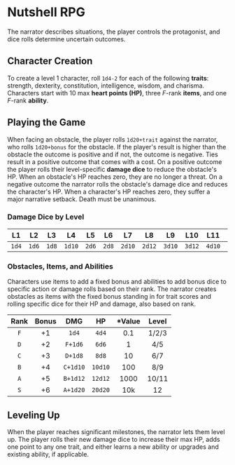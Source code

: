 # Nutshell RPG
The narrator describes situations, the player controls the protagonist, and dice rolls determine uncertain outcomes.

## Character Creation
To create a level 1 character, roll `1d4-2` for each of the following **traits**: strength, dexterity, constitution, intelligence, wisdom, and charisma. Characters start with 10 max **heart points (HP)**, three *F*-rank **items**, and one *F*-rank **ability**.

## Playing the Game
When facing an obstacle, the player rolls `1d20+trait` against the narrator, who rolls `1d20+bonus` for the obstacle. If the player's result is higher than the obstacle the outcome is positive and if not, the outcome is negative. Ties result in a positive outcome that comes with a cost. On a positive outcome the player rolls their level-specific **damage dice** to reduce the obstacle's HP. When an obstacle's HP reaches zero, they are no longer a threat. On a negative outcome the narrator rolls the obstacle's damage dice and reduces the character's HP. When a character's HP reaches zero, they suffer a major narrative setback. Death must be unanimous.

### Damage Dice by Level
| L1 | L2 | L3 | L4 | L5 | L6 | L7 | L8 | L9 | L10 | L11 | L12 |
|:---:|:---:|:---:|:---:|:---:|:---:|:---:|:---:|:---:|:---:|:---:|:---:|
| `1d4` | `1d6` | `1d8` | `1d10` | `2d6` | `2d8` | `2d10` | `2d12` | `3d10` | `3d12` | `4d10` | `4d12` |

### Obstacles, Items, and Abilities
Characters use items to add a fixed bonus and abilities to add bonus dice to specific action or damage rolls based on their rank. The narrator creates obstacles as items with the fixed bonus standing in for trait scores and rolling specific dice for their HP and damage, also based on rank.

| Rank | Bonus | DMG | HP | &#42;Value | Level |
|:---:|:---:|:---:|:---:|:---:|:---:|
| `F` | +1 | `1d4` | `4d4` | 0.1 | 1/2/3 |
| `D` | +2 | `F+1d6` | `6d6` | 1 | 4/5 |
| `C` | +3 | `D+1d8` | `8d8` | 10 | 6/7 |
| `B` | +4 | `C+1d10` | `10d10` | 100 | 8/9 |
| `A` | +5 | `B+1d12` | `12d12` | 1000 | 10/11 |
| `S` | +6 | `A+1d20` | `20d20` | 10k | 12 |

## Leveling Up
When the player reaches significant milestones, the narrator lets them level up. The player rolls their new damage dice to increase their max HP, adds one point to any one trait, and either learns a new ability or upgrades and existing ability, if applicable.
